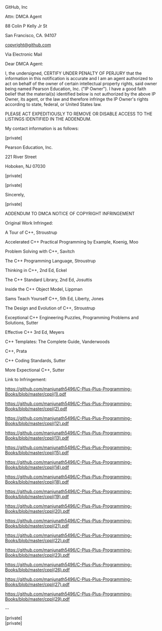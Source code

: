 GitHub, Inc

Attn: DMCA Agent

88 Colin P Kelly Jr St

San Francisco, CA. 94107

copyright@github.com 

 

 

Via Electronic Mail

 

 

Dear DMCA Agent:

 

I, the undersigned, CERTIFY UNDER PENALTY OF PERJURY that the information in this notification is accurate and I am an agent authorized to act on behalf of the owner of certain intellectual property rights, said owner being named Pearson Education, Inc. ("IP Owner"). I have a good faith belief that the material(s) identified below is not authorized by the above IP Owner, its agent, or the law and therefore infringe the IP Owner's rights according to state, federal, or United States law.

 

PLEASE ACT EXPEDITIOUSLY TO REMOVE OR DISABLE ACCESS TO THE LISTINGS IDENTIFIED IN THE ADDENDUM.

 

My contact information is as follows:

 

[private]  

Pearson Education, Inc.

221 River Street

Hoboken, NJ 07030

[private]  

[private]  
 

Sincerely,

 

[private]  
 

ADDENDUM TO DMCA NOTICE OF COPYRIGHT INFRINGEMENT

 

Original Work Infringed:

A Tour of C++, Stroustrup

Accelerated C++ Practical Programming by Example, Koenig, Moo

Problem Solving with C++, Savitch

The C++ Programming Language, Stroustrup

Thinking in C++, 2nd Ed, Eckel

The C++ Standard Library, 2nd Ed, Josuttis

Inside the C++ Object Model, Lippman

Sams Teach Yourself C++, 5th Ed, Liberty, Jones

The Design and Evolution of C++, Stroustrup

Exceptional C++ Engineering Puzzles, Programming Problems and Solutions, Sutter

Effective C++ 3rd Ed, Meyers

C++ Templates: The Complete Guide, Vanderwoods

C++, Prata

C++ Coding Standards, Sutter

More Expectional C++, Sutter

 

Link to Infringement:

https://github.com/manjunath5496/C-Plus-Plus-Programming-Books/blob/master/cppl(1).pdf  
  
https://github.com/manjunath5496/C-Plus-Plus-Programming-Books/blob/master/cppl(2).pdf  
  
https://github.com/manjunath5496/C-Plus-Plus-Programming-Books/blob/master/cppl(12).pdf  
  
https://github.com/manjunath5496/C-Plus-Plus-Programming-Books/blob/master/cppl(13).pdf  
  
https://github.com/manjunath5496/C-Plus-Plus-Programming-Books/blob/master/cppl(15).pdf  
  
https://github.com/manjunath5496/C-Plus-Plus-Programming-Books/blob/master/cppl(14).pdf  
  
https://github.com/manjunath5496/C-Plus-Plus-Programming-Books/blob/master/cppl(18).pdf  
  
https://github.com/manjunath5496/C-Plus-Plus-Programming-Books/blob/master/cppl(19).pdf  
  
https://github.com/manjunath5496/C-Plus-Plus-Programming-Books/blob/master/cppl(20).pdf  
  
https://github.com/manjunath5496/C-Plus-Plus-Programming-Books/blob/master/cppl(21).pdf  
  
https://github.com/manjunath5496/C-Plus-Plus-Programming-Books/blob/master/cppl(22).pdf  
  
https://github.com/manjunath5496/C-Plus-Plus-Programming-Books/blob/master/cppl(23).pdf  
  
https://github.com/manjunath5496/C-Plus-Plus-Programming-Books/blob/master/cppl(26).pdf  
  
https://github.com/manjunath5496/C-Plus-Plus-Programming-Books/blob/master/cppl(27).pdf  
  
https://github.com/manjunath5496/C-Plus-Plus-Programming-Books/blob/master/cppl(29).pdf  

 

--

 

[private]  
[private]  
